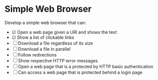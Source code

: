 # Simple Web Browser

Develop a simple web browser that can:
- &#x2611; Open a web page given a URl and shows the text 
- &#x2611; Show a list of clickable links 
- &#x2610; Download a file regardless of its size 
- &#x2610; Download a file in parallel 
- &#x2610; Follow redirections 
- &#x2610; Show respective HTTP error messages 
- &#x2610; Open a web page that is a protected by HTTP basic authentication 
- &#x2610; Can access a web page that is protected behind a login page 